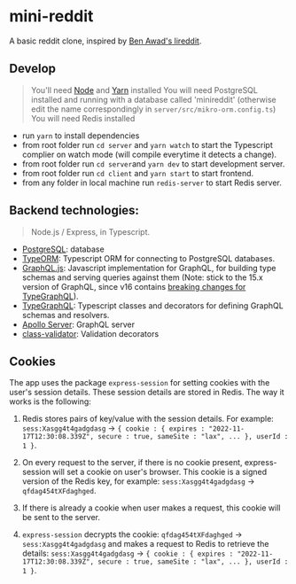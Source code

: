 # mini-reddit

A basic reddit clone, inspired by [Ben Awad's lireddit](https://github.com/benawad/lireddit).

## Develop

> You'll need [Node](https://nodejs.org/en/) and
> [Yarn](https://classic.yarnpkg.com/en/) installed
> You will need PostgreSQL installed and running with a database called 'minireddit' (otherwise edit the name correspondingly in `server/src/mikro-orm.config.ts`)
> You will need Redis installed

- run `yarn` to install dependencies
- from root folder run `cd server` and `yarn watch` to start the Typescript complier on watch mode (will compile everytime it detects a change).
- from root folder run `cd server`and `yarn dev` to start development server.
- from root folder run `cd client` and `yarn start` to start frontend.
- from any folder in local machine run `redis-server` to start Redis server.

## Backend technologies:

> Node.js / Express, in Typescript.

- [PostgreSQL](https://www.postgresql.org/): database
- [TypeORM](https://typeorm.io/#): Typescript ORM for connecting to PostgreSQL databases.
- [GraphQL.js](https://graphql.org/graphql-js/): Javascript implementation for GraphQL, for building type schemas and serving queries against them (Note: stick to the 15.x version of GraphQL, since v16 contains [breaking changes for TypeGraphQL](https://github.com/MichalLytek/type-graphql/issues/1100)).
- [TypeGraphQL](https://typegraphql.com/docs): Typescript classes and decorators for defining GraphQL schemas and resolvers.
- [Apollo Server](https://www.apollographql.com/docs): GraphQL server
- [class-validator](https://github.com/typestack/class-validator): Validation decorators

## Cookies

The app uses the package `express-session` for setting cookies with the user's session details. These session details are stored in Redis. The way it works is the following:

1. Redis stores pairs of key/value with the session details. For example: `sess:Xasgg4t4gadgdasg` -> `{ cookie : { expires : "2022-11-17T12:30:08.339Z", secure : true, sameSite : "lax", ... }, userId : 1 }`.

2. On every request to the server, if there is no cookie present, express-session will set a cookie on user's browser. This cookie is a signed version of the Redis key, for example: `sess:Xasgg4t4gadgdasg` -> `qfdag454tXFdaghged`.

3. If there is already a cookie when user makes a request, this cookie will be sent to the server.

4. `express-session` decrypts the cookie: `qfdag454tXFdaghged` -> `sess:Xasgg4t4gadgdasg` and makes a request to Redis to retrieve the details: `sess:Xasgg4t4gadgdasg` -> `{ cookie : { expires : "2022-11-17T12:30:08.339Z", secure : true, sameSite : "lax", ... }, userId : 1 }`.
